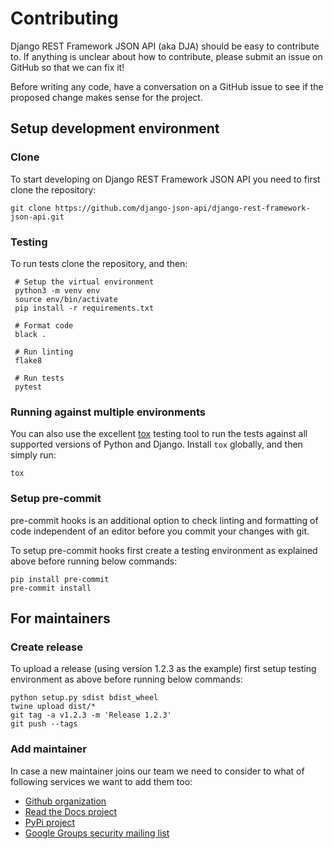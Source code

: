 # Contributing

Django REST Framework JSON API (aka DJA)  should be easy to contribute to.
If anything is unclear about how to contribute,
please submit an issue on GitHub so that we can fix it!

Before writing any code, have a conversation on a GitHub issue to see
if the proposed change makes sense for the project.

## Setup development environment

### Clone

To start developing on Django REST Framework JSON API you need to first clone the repository:

    git clone https://github.com/django-json-api/django-rest-framework-json-api.git

### Testing

To run tests clone the repository, and then:

     # Setup the virtual environment
     python3 -m venv env
     source env/bin/activate
     pip install -r requirements.txt

     # Format code
     black .

     # Run linting
     flake8

     # Run tests
     pytest

### Running against multiple environments

You can also use the excellent [tox](https://tox.readthedocs.io/en/latest/) testing tool to run the tests against all supported versions of Python and Django.  Install `tox` globally, and then simply run:

    tox


### Setup pre-commit

pre-commit hooks is an additional option to check linting and formatting of code independent of
an editor before you commit your changes with git.

To setup pre-commit hooks first create a testing environment as explained above before running below commands:

    pip install pre-commit
    pre-commit install

## For maintainers

### Create release

To upload a release (using version 1.2.3 as the example) first setup testing environment as above before running below commands:

    python setup.py sdist bdist_wheel
    twine upload dist/*
    git tag -a v1.2.3 -m 'Release 1.2.3'
    git push --tags


### Add maintainer

In case a new maintainer joins our team we need to consider to what of following services we want to add them too:

* [Github organization](https://github.com/django-json-api)
* [Read the Docs project](https://django-rest-framework-json-api.readthedocs.io/)
* [PyPi project](https://pypi.org/project/djangorestframework-jsonapi/)
* [Google Groups security mailing list](https://groups.google.com/g/rest-framework-jsonapi-security)
